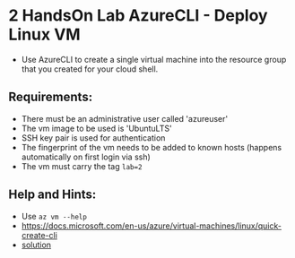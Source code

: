 # 2 HandsOn Lab AzureCLI - Deploy Linux VM

- Use AzureCLI to create a single virtual machine into the resource group that you created for your cloud shell.

## Requirements:

- There must be an administrative user called 'azureuser'
- The vm image to be used is 'UbuntuLTS'
- SSH key pair is used for authentication
- The fingerprint of the vm needs to be added to known hosts (happens automatically on first login via ssh)
- The vm must carry the tag `lab=2`


## Help and Hints:

- Use `az vm --help` 
- https://docs.microsoft.com/en-us/azure/virtual-machines/linux/quick-create-cli
- [solution](solution.sh)